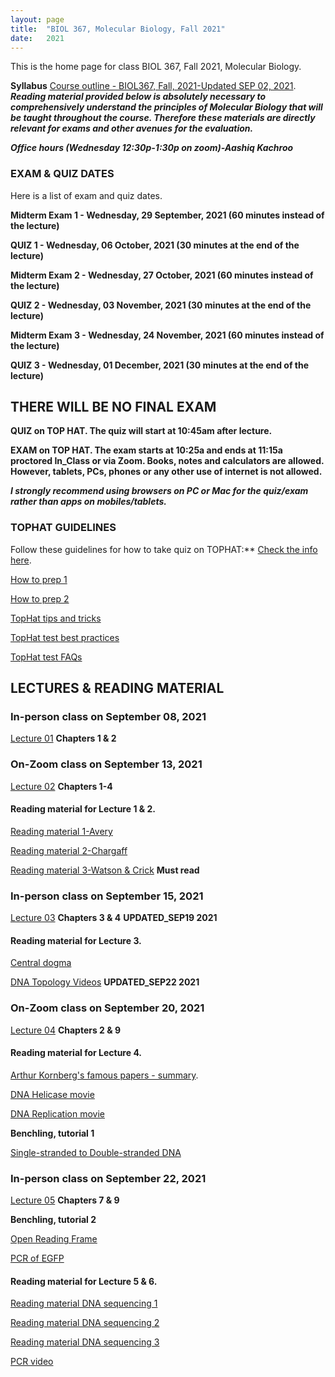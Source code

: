 ```yaml
---
layout: page
title:  "BIOL 367, Molecular Biology, Fall 2021"
date:   2021
---
```

This is the home page for class BIOL 367, Fall 2021, Molecular Biology.

**Syllabus**
[Course outline - BIOL367, Fall, 2021-Updated SEP 02, 2021](https://github.com/kachroolab/kachroolab/files/7100806/BIOL367_Fall2021.course.outline_09022021.pdf). 
**_Reading material provided below is absolutely necessary to comprehensively understand the principles of Molecular Biology that will be taught throughout the course. Therefore these materials are directly relevant for exams and other avenues for the evaluation._** 

**_Office hours (Wednesday 12:30p-1:30p on zoom)-Aashiq Kachroo_**


### **EXAM & QUIZ DATES**
Here is a list of exam and quiz dates. 

**Midterm Exam 1 - Wednesday, 29 September, 2021 (60 minutes instead of the lecture)**

**QUIZ 1 - Wednesday, 06 October, 2021 (30 minutes at the end of the lecture)**

**Midterm Exam 2 - Wednesday, 27 October, 2021 (60 minutes instead of the lecture)**

**QUIZ 2 - Wednesday, 03 November, 2021 (30 minutes at the end of the lecture)**

**Midterm Exam 3 - Wednesday, 24 November, 2021 (60 minutes instead of the lecture)**

**QUIZ 3 - Wednesday, 01 December, 2021 (30 minutes at the end of the lecture)**

## **THERE WILL BE NO FINAL EXAM**

**QUIZ on TOP HAT. The quiz will start at 10:45am after lecture.** 

**EXAM on TOP HAT. The exam starts at 10:25a and ends at 11:15a proctored In_Class or via Zoom. Books, notes and calculators are allowed. However, tablets, PCs, phones or any other use of internet is not allowed.** 

**_I strongly recommend using browsers on PC or Mac for the quiz/exam rather than apps on mobiles/tablets._** 

### **TOPHAT GUIDELINES**
Follow these guidelines for how to take quiz on TOPHAT:** [Check the info here](https://support.tophat.com/s/article/Student-Starting-a-Test).

[How to prep 1](https://github.com/kachroolab/kachroolab/files/3802306/Lecture.14.pdf)

[How to prep 2](https://github.com/kachroolab/kachroolab/files/2416372/TopHat.2.pdf)

[TopHat tips and tricks](https://github.com/kachroolab/kachroolab/files/2416373/TopHat.3.pdf)

[TopHat test best practices](https://github.com/kachroolab/kachroolab/files/2416374/TopHat.4.pdf)

[TopHat test FAQs](https://github.com/kachroolab/kachroolab/files/2416375/TopHat.5.pdf)


## **LECTURES & READING MATERIAL**

### **In-person class on September 08, 2021** 

[Lecture 01](https://github.com/kachroolab/kachroolab/files/7124285/Lecture.01.pdf) **Chapters 1 & 2**

### **On-Zoom class on September 13, 2021** 

[Lecture 02](https://github.com/kachroolab/kachroolab/files/7150397/Lecture.02.pdf) **Chapters 1-4**

#### Reading material for Lecture 1 & 2.

[Reading material 1-Avery](https://github.com/kachroolab/kachroolab/files/1612069/Avery.1944.pdf)

[Reading material 2-Chargaff](https://github.com/kachroolab/kachroolab/files/1612189/Chargaff.1950.pdf)

[Reading material 3-Watson & Crick](https://github.com/kachroolab/kachroolab/files/1612072/WatsonCrick.1953.pdf) **Must read**

### **In-person class on September 15, 2021**

[Lecture 03](https://github.com/kachroolab/kachroolab/files/7192432/Lecture.03.pdf) **Chapters 3 & 4** **UPDATED_SEP19 2021**

#### Reading material for Lecture 3.

[Central dogma](https://github.com/kachroolab/kachroolab/files/2373012/The.central.dogma_Crick.pdf)

[DNA Topology Videos](https://youtu.be/HyP0cEbqKTc) **UPDATED_SEP22 2021**

### **On-Zoom class on September 20, 2021**

[Lecture 04](https://github.com/kachroolab/kachroolab/files/7192396/Lecture.04.pdf) **Chapters 2 & 9**

#### Reading material for Lecture 4.

[Arthur Kornberg's famous papers - summary](https://profiles.nlm.nih.gov/ps/retrieve/Narrative/WH/p-nid/208). 

[DNA Helicase movie](https://www.youtube.com/watch?v=YzNuLsqMqyE&feature=youtu.be)

[DNA Replication movie](https://dnalc.cshl.edu/resources/3d/04-mechanism-of-replication-advanced.html)

**Benchling, tutorial 1**

[Single-stranded to Double-stranded DNA](https://benchling.com/s/seq-8aTNukCNhyxSX1ADFUua)


### **In-person class on September 22, 2021** 

[Lecture 05](https://github.com/kachroolab/kachroolab/files/7210626/Lecture.05.pdf) **Chapters 7 & 9** 

**Benchling, tutorial 2**

[Open Reading Frame](https://benchling.com/s/seq-joNMXHm2rItetsAgFM4K)

[PCR of EGFP](https://benchling.com/s/seq-hRjIhBueTToQQjuEqOhp)

#### Reading material for Lecture 5 & 6.

[Reading material DNA sequencing 1](https://github.com/kachroolab/kachroolab/files/1639518/DNA.seq.at.40.pdf)

[Reading material DNA sequencing 2](https://github.com/kachroolab/kachroolab/files/2408189/Next.gen.sequencing.1.pdf)

[Reading material DNA sequencing 3](https://github.com/kachroolab/kachroolab/files/2408188/Next.gen.sequencing.2.pdf)

[PCR video](https://dnalc.cshl.edu/view/15475-The-cycles-of-the-polymerase-chain-reaction-PCR-3D-animation.html)





